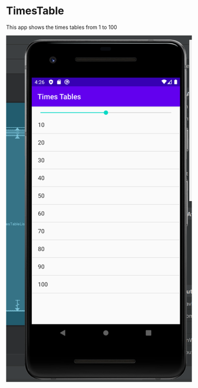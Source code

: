 # TimesTable

This app shows the times tables from 1 to 100 

![screenshot](https://github.com/Morecoffeepls/TimesTable/blob/master/screenShot.PNG)
